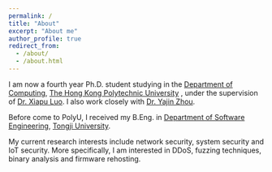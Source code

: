 ```yaml
---
permalink: /
title: "About"
excerpt: "About me"
author_profile: true
redirect_from: 
  - /about/
  - /about.html
---
```


I am now a fourth year Ph.D. student studying in the [Department of Computing](https://www.comp.polyu.edu.hk/), [The Hong Kong Polytechnic University](https://www.polyu.edu.hk/) , under the supervision of [Dr. Xiapu Luo](https://www4.comp.polyu.edu.hk/~csxluo/). I also work closely with [Dr. Yajin Zhou](http://yajin.org/). 

Before come to PolyU, I received my B.Eng. in [Department of Software Engineering](http://sse.tongji.edu.cn/),  [Tongji University](http://www.tongji.edu.cn/).

My current research interests include  network security, system security and IoT security. More specifically, I am interested in DDoS, fuzzing techniques, binary analysis and firmware rehosting.


